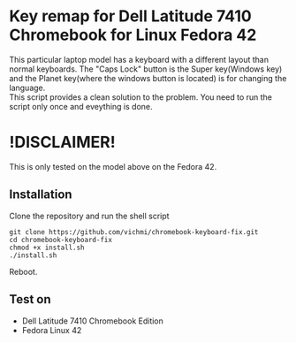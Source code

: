 # Key remap for Dell Latitude 7410 Chromebook for Linux Fedora 42
This particular laptop model has a keyboard with a different layout than normal keyboards.
The "Caps Lock" button is the Super key(Windows key) and the Planet key(where the windows button is located)
is for changing the language. \
This script provides a clean solution to the problem. You need to run the script only once and eveything is done.

# !DISCLAIMER!
This is only tested on the model above on the Fedora 42. 

## Installation
Clone the repository and run the shell script

```
git clone https://github.com/vichmi/chromebook-keyboard-fix.git
cd chromebook-keyboard-fix
chmod +x install.sh
./install.sh
```
Reboot.

## Test on
* Dell Latitude 7410 Chromebook Edition
* Fedora Linux 42
